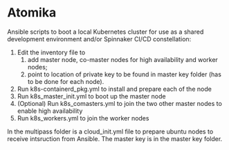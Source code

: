 # Atomika

Ansible scripts to boot a local Kubernetes cluster for use as a shared development environment and/or Spinnaker CI/CD constellation:

1) Edit the inventory file to  
   1) add master node, co-master nodes for high availability and worker nodes;
   2) point to location of private key to be found in master key folder (has to be done for each node).
2) Run k8s-containerd_pkg.yml to install and prepare each of the node
3) Run k8s_master_init.yml to boot up the master node
4) (Optional) Run k8s_comasters.yml to join the two other master nodes to enable high availability
5) Run k8s_workers.yml to join the worker nodes

In the multipass folder is a cloud_init.yml file to prepare ubuntu nodes to receive intsruction from Ansible.
The master key is in the master key folder.




